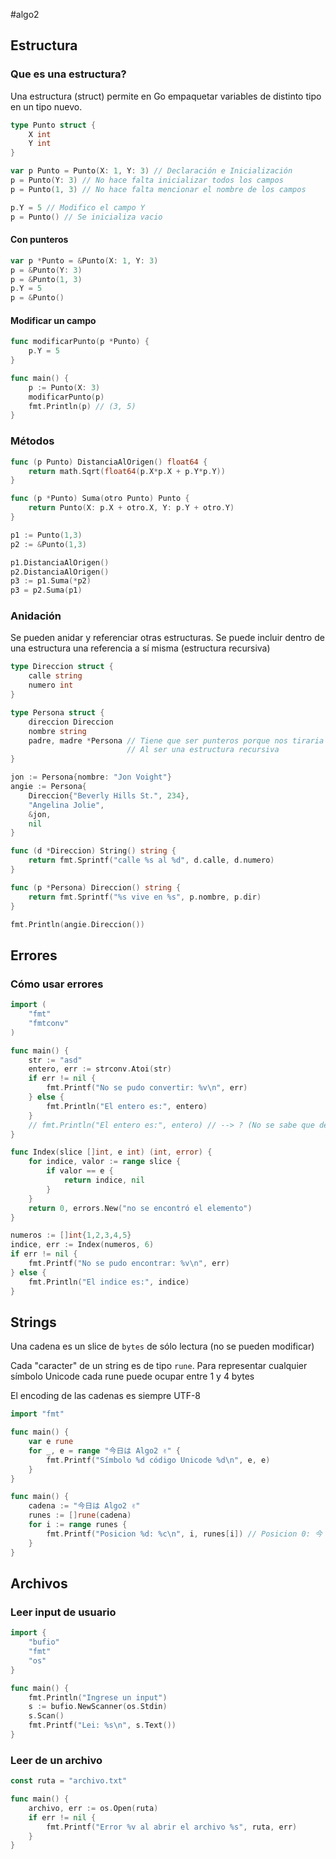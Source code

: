 
#algo2 
## Estructura

### Que es una estructura?

Una estructura (struct) permite en Go empaquetar variables de distinto tipo en un tipo nuevo.

```go
type Punto struct {
	X int
	Y int
}

var p Punto = Punto(X: 1, Y: 3) // Declaración e Inicialización
p = Punto(Y: 3) // No hace falta inicializar todos los campos
p = Punto(1, 3) // No hace falta mencionar el nombre de los campos

p.Y = 5 // Modifico el campo Y
p = Punto() // Se inicializa vacio
```

#### Con punteros

```go
var p *Punto = &Punto(X: 1, Y: 3)
p = &Punto(Y: 3)
p = &Punto(1, 3)
p.Y = 5
p = &Punto()
```

#### Modificar un campo

```go
func modificarPunto(p *Punto) {
	p.Y = 5
}

func main() {
	p := Punto(X: 3)
	modificarPunto(p)
	fmt.Println(p) // (3, 5) 
}
```

### Métodos

```go
func (p Punto) DistanciaAlOrigen() float64 {
	return math.Sqrt(float64(p.X*p.X + p.Y*p.Y))
}

func (p *Punto) Suma(otro Punto) Punto {
	return Punto(X: p.X + otro.X, Y: p.Y + otro.Y)
}

p1 := Punto(1,3)
p2 := &Punto(1,3)

p1.DistanciaAlOrigen()
p2.DistanciaAlOrigen()
p3 := p1.Suma(*p2)
p3 = p2.Suma(p1)
```

### Anidación

Se pueden anidar y referenciar otras estructuras.
Se puede incluir dentro de una estructura una referencia a sí misma (estructura recursiva)

```go
type Direccion struct {
	calle string
	numero int
}

type Persona struct {
	direccion Direccion
	nombre string
	padre, madre *Persona // Tiene que ser punteros porque nos tiraria un error 
						  // Al ser una estructura recursiva
}

jon := Persona{nombre: "Jon Voight"}
angie := Persona{
	Direccion{"Beverly Hills St.", 234},
	"Angelina Jolie",
	&jon,
	nil
}
```

```go
func (d *Direccion) String() string {
	return fmt.Sprintf("calle %s al %d", d.calle, d.numero)
}

func (p *Persona) Direccion() string {
	return fmt.Sprintf("%s vive en %s", p.nombre, p.dir)
}

fmt.Println(angie.Direccion())
```

## Errores

### Cómo usar errores

```go
import (
	"fmt"
	"fmtconv"
)

func main() {
	str := "asd"
	entero, err := strconv.Atoi(str)
	if err != nil {
		fmt.Printf("No se pudo convertir: %v\n", err)	
	} else {	
		fmt.Println("El entero es:", entero)
	}
	// fmt.Println("El entero es:", entero) // --> ? (No se sabe que devuelve)
}
```

```go
func Index(slice []int, e int) (int, error) {
	for indice, valor := range slice {
		if valor == e {
			return indice, nil
		}
	}
	return 0, errors.New("no se encontró el elemento")
}

numeros := []int{1,2,3,4,5}
indice, err := Index(numeros, 6)
if err != nil {
	fmt.Printf("No se pudo encontrar: %v\n", err)
} else {
	fmt.Println("El indice es:", indice)
}
```

## Strings

Una cadena es un slice de `bytes` de sólo lectura (no se pueden modificar)

Cada "caracter" de un string es de tipo `rune`. Para representar cualquier símbolo Unicode cada rune puede ocupar entre 1 y 4 bytes

El encoding de las cadenas es siempre UTF-8

```go
import "fmt"

func main() {
	var e rune
	for _, e = range "今日は Algo2 ✌" {
		fmt.Printf("Símbolo %d código Unicode %d\n", e, e)	
	}
}
```

```go
func main() {
	cadena := "今日は Algo2 ✌"
	runes := []rune(cadena)
	for i := range runes {
		fmt.Printf("Posicion %d: %c\n", i, runes[i]) // Posicion 0: 今 	
	}
}
```


## Archivos

### Leer input de usuario
```go
import {
	"bufio"
	"fmt"
	"os"
}

func main() {
	fmt.Println("Ingrese un input")
	s := bufio.NewScanner(os.Stdin)
	s.Scan()
	fmt.Printf("Lei: %s\n", s.Text())
}
```

### Leer de un archivo

```go
const ruta = "archivo.txt"

func main() {
	archivo, err := os.Open(ruta)
	if err != nil {
		fmt.Printf("Error %v al abrir el archivo %s", ruta, err)	
	}
}
```
